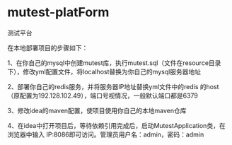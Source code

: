 # mutest-platForm
测试平台

在本地部署项目的步骤如下：

1、在你自己的mysql中创建mutest库，执行mutest.sql（文件在resource目录下），修改yml配置文件，将localhost替换为你自己的mysql服务器地址

2、部署你自己的redis服务，并将服务器IP地址替换yml文件中的redis 的host（原配置为192.128.102.49），端口号视情况，一般默认端口都是6379

3、修改idea的maven配置，使项目使用你自己的本地maven仓库

4、在idea中打开项目后，等待依赖引用完成后，启动MutestApplication类，在浏览器中输入  IP:8086即可访问。管理员用户名：admin，密码：admin
